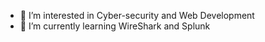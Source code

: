 
- 👀 I’m interested in Cyber-security and Web Development 
- 🌱 I’m currently learning WireShark and Splunk


<!--- 
ItsDzenan/ItsDzenan is a ✨ special ✨ repository because its `README.md` (this file) appears on your GitHub profile.
You can click the Preview link to take a look at your changes.
--->
